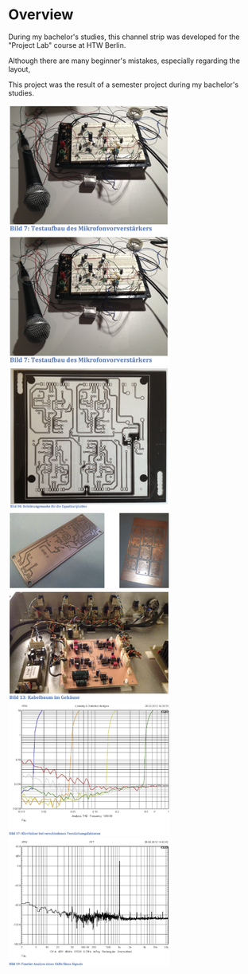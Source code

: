 
# Overview

During my bachelor's studies, this channel strip was developed for the "Project Lab" course at HTW Berlin.

Although there are many beginner's mistakes, especially regarding the layout, 


This project was the result of a semester project during my bachelor's studies. 

 
<img src="https://github.com/BorisJung/channelStrip/blob/master/pics/breadboard.jpg?raw=true" width="325"/> 


<img src="https://github.com/BorisJung/channelStrip/blob/master/pics/breadboard.jpg?raw=true" width="325"/>

<img src="https://github.com/BorisJung/channelStrip/blob/master/pics/mask.jpg?raw=true" width="325"/>

<img src="https://github.com/BorisJung/channelStrip/blob/master/pics/pcbs.jpg?raw=true" width="325"/>

<img src="https://github.com/BorisJung/channelStrip/blob/master/pics/mounted_pcbs.jpg?raw=true" width="325"/>

<img src="https://github.com/BorisJung/channelStrip/blob/master/pics/thd.jpg?raw=true" width="325"/>

<img src="https://github.com/BorisJung/channelStrip/blob/master/pics/fft.jpg?raw=true" width="325"/>




